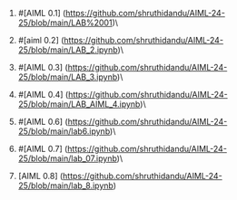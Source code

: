 1. #[AIML 0.1] (https://github.com/shruthidandu/AIML-24-25/blob/main/LAB%2001)\
2. #[aiml 0.2] (https://github.com/shruthidandu/AIML-24-25/blob/main/LAB_2.ipynb)\
3. #[AIML 0.3] (https://github.com/shruthidandu/AIML-24-25/blob/main/LAB_3.ipynb)\
4. #[AIML 0.4] (https://github.com/shruthidandu/AIML-24-25/blob/main/LAB_AIML_4.ipynb)\

6. #[AIML 0.6] (https://github.com/shruthidandu/AIML-24-25/blob/main/lab6.ipynb)\
7. #[AIML 0.7] (https://github.com/shruthidandu/AIML-24-25/blob/main/lab_07.ipynb)\
8. [AIML 0.8]  (https://github.com/shruthidandu/AIML-24-25/blob/main/lab_8.ipynb)
